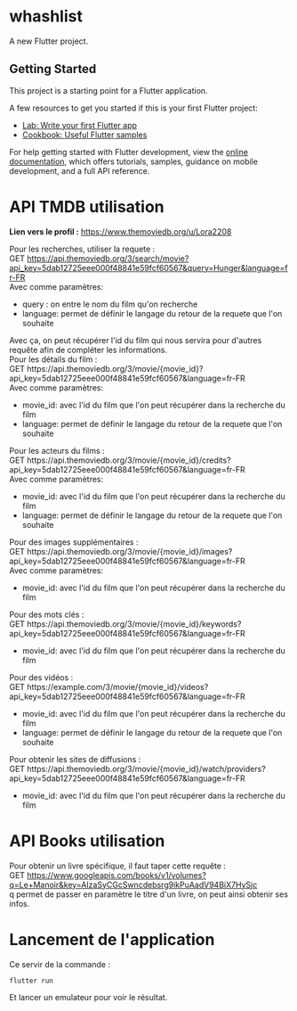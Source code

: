 # whashlist

A new Flutter project.

## Getting Started

This project is a starting point for a Flutter application.

A few resources to get you started if this is your first Flutter project:

- [Lab: Write your first Flutter app](https://docs.flutter.dev/get-started/codelab)
- [Cookbook: Useful Flutter samples](https://docs.flutter.dev/cookbook)

For help getting started with Flutter development, view the
[online documentation](https://docs.flutter.dev/), which offers tutorials,
samples, guidance on mobile development, and a full API reference.

# API TMDB utilisation
<b>Lien vers le profil :</b> https://www.themoviedb.org/u/Lora2208

Pour les recherches, utiliser la requete : <br/>
GET https://api.themoviedb.org/3/search/movie?api_key=5dab12725eee000f48841e59fcf60567&query=Hunger&language=fr-FR </br>
Avec comme paramètres: </br>
<ul>
<li>query : on entre le nom du film qu'on recherche</li>
<li>language: permet de définir le langage du retour de la requete que l'on souhaite</li>
</ul>
Avec ça, on peut récupérer l'id du film qui nous servira pour d'autres requête afin de compléter les informations. </br>
Pour les détails du film :<br/>
GET https://api.themoviedb.org/3/movie/{movie_id}?api_key=5dab12725eee000f48841e59fcf60567&language=fr-FR </br>
Avec comme paramètres: </br>
<ul>
<li>movie_id: avec l'id du film que l'on peut récupérer dans la recherche du film</li>
<li>language: permet de définir le langage du retour de la requete que l'on souhaite</li>
</ul>
Pour les acteurs du films :<br/>
GET https://api.themoviedb.org/3/movie/{movie_id}/credits?api_key=5dab12725eee000f48841e59fcf60567&language=fr-FR </br>
Avec comme paramètres: </br>
<ul>
<li>movie_id: avec l'id du film que l'on peut récupérer dans la recherche du film</li>
<li>language: permet de définir le langage du retour de la requete que l'on souhaite</li>
</ul>
Pour des images supplémentaires :<br/>
GET https://api.themoviedb.org/3/movie/{movie_id}/images?api_key=5dab12725eee000f48841e59fcf60567&language=fr-FR </br>
Avec comme paramètres:
<ul>
<li>movie_id: avec l'id du film que l'on peut récupérer dans la recherche du film</li>
</ul>
Pour des mots clés :<br/>
GET https://api.themoviedb.org/3/movie/{movie_id}/keywords?api_key=5dab12725eee000f48841e59fcf60567&language=fr-FR </br>
<ul>
<li>movie_id: avec l'id du film que l'on peut récupérer dans la recherche du film</li>
</ul>
Pour des vidéos :<br/>
GET  https://example.com/3/movie/{movie_id}/videos?api_key=5dab12725eee000f48841e59fcf60567&language=fr-FR </br>
<ul>
<li>movie_id: avec l'id du film que l'on peut récupérer dans la recherche du film</li>
<li>language: permet de définir le langage du retour de la requete que l'on souhaite</li>
</ul>
Pour obtenir les sites de diffusions :<br/>
GET https://api.themoviedb.org/3/movie/{movie_id}/watch/providers?api_key=5dab12725eee000f48841e59fcf60567&language=fr-FR </br>
<ul>
<li>movie_id: avec l'id du film que l'on peut récupérer dans la recherche du film</li>
</ul>

# API Books utilisation
Pour obtenir un livre spécifique, il faut taper cette requête :<br/>
GET https://www.googleapis.com/books/v1/volumes?q=Le+Manoir&key=AIzaSyCGcSwncdebsrg9ikPuAadV94BiX7HySjc<br/>
q permet de passer en paramètre le titre d'un livre, on peut ainsi obtenir ses infos.

# Lancement de l'application
Ce servir de la commande :
```
flutter run
```
Et lancer un emulateur pour voir le résultat.